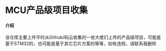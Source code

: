 # MCU产品级项目收集

#### 介绍
该仓库主要上传平时从Github/码云收集的一些大佬们上传的产品级项目，可能是基于STM32的，也可能是基于其它芯片方案的等等，如有违规，请联系我删除


